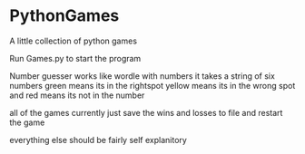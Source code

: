 # PythonGames
A little collection of python games

Run Games.py to start the program 

Number guesser works like wordle with numbers it takes a string of six numbers green means its in the rightspot yellow means its in the wrong spot and red means its not in the number

all of the games currently just save the wins and losses to file and restart the game

everything else should be fairly self explanitory 
